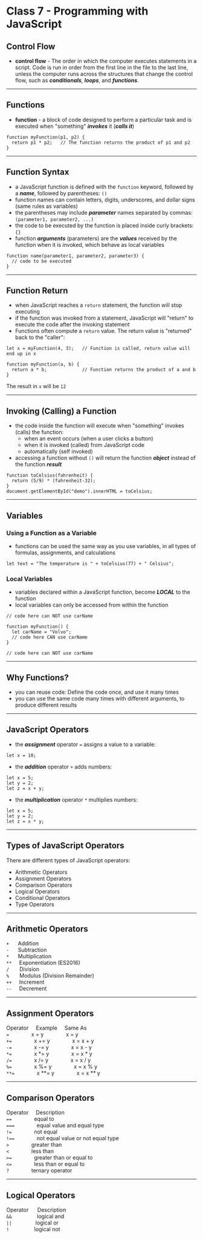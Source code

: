 # Class 7 - Programming with JavaScript

## Control Flow

* **control flow** - The order in which the computer executes statements in a script. Code is run in order from the first line in the file to the last line, unless the computer runs across the structures that change the control flow, such as ***conditionals***, ***loops***, and ***functions***.

***

## Functions

* **function** - a block of code designed to perform a particular task and is executed when "something" ***invokes*** it (***calls it***)

```
function myFunction(p1, p2) {
  return p1 * p2;   // The function returns the product of p1 and p2
}
```

***

## Function Syntax

* a JavaScript function is defined with the `function` keyword, followed by a ***name***, followed by parentheses: `()`
* function names can contain letters, digits, underscores, and dollar signs (same rules as variables)
* the parentheses may include ***parameter*** names separated by commas:
`(parameter1, parameter2, ...)`
* the code to be executed by the function is placed inside curly brackets: `{}`
* function ***arguments*** (parameters) are the ***values*** received by the function when it is invoked, which behave as local variables

```
function name(parameter1, parameter2, parameter3) {
  // code to be executed
}
```

***

## Function Return

* when JavaScript reaches a `return` statement, the function will stop executing
* if the function was invoked from a statement, JavaScript will "return" to execute the code after the invoking statement
* Functions often compute a `return` value. The return value is "returned" back to the "caller":

```
let x = myFunction(4, 3);   // Function is called, return value will end up in x

function myFunction(a, b) {
  return a * b;             // Function returns the product of a and b
}
```

The result in `x` will be `12`

***

## Invoking (Calling) a Function

* the code inside the function will execute when "something" invokes (calls) the function:
  * when an event occurs (when a user clicks a button)
  * when it is invoked (called) from JavaScript code
  * automatically (self invoked)
* accessing a function without `()` will return the function ***object*** instead of the function ***result***

```
function toCelsius(fahrenheit) {
  return (5/9) * (fahrenheit-32);
}
document.getElementById("demo").innerHTML = toCelsius;
```

***

## Variables

### Using a Function as a Variable

* functions can be used the same way as you use variables, in all types of formulas, assignments, and calculations

```
let text = "The temperature is " + toCelsius(77) + " Celsius";
```

### Local Variables

* variables declared within a JavaScript function, become ***LOCAL*** to the function
* local variables can only be accessed from within the function

```
// code here can NOT use carName

function myFunction() {
  let carName = "Volvo";
  // code here CAN use carName
}

// code here can NOT use carName
```

***

## Why Functions?

* you can reuse code: Define the code once, and use it many times
* you can use the same code many times with different arguments, to produce different results

***

## JavaScript Operators

* the ***assignment*** operator `=` assigns a value to a variable:

```
let x = 10;
```

* the ***addition*** operator `+` adds numbers:

```
let x = 5;
let y = 2;
let z = x + y;
```

* the ***multiplication*** operator `*` multiplies numbers:

```
let x = 5;
let y = 2;
let z = x * y;
```

***

## Types of JavaScript Operators

There are different types of JavaScript operators:

* Arithmetic Operators
* Assignment Operators
* Comparison Operators
* Logical Operators
* Conditional Operators
* Type Operators

***

## Arithmetic Operators

`+`&nbsp;&nbsp;&nbsp;&nbsp;&nbsp;&nbsp;Addition  
`-`&nbsp;&nbsp;&nbsp;&nbsp;&nbsp;&nbsp;Subtraction  
`*`&nbsp;&nbsp;&nbsp;&nbsp;&nbsp;&nbsp;Multiplication  
`**`&nbsp;&nbsp;&nbsp;&nbsp;&nbsp;Exponentiation (ES2016)  
`/`&nbsp;&nbsp;&nbsp;&nbsp;&nbsp;&nbsp;&nbsp;Division  
`%`&nbsp;&nbsp;&nbsp;&nbsp;&nbsp;&nbsp;&nbsp;Modulus (Division Remainder)  
`++`&nbsp;&nbsp;&nbsp;&nbsp;&nbsp;Increment  
`--`&nbsp;&nbsp;&nbsp;&nbsp;&nbsp;Decrement  

***

## Assignment Operators

Operator&nbsp;&nbsp;&nbsp;&nbsp;&nbsp;Example&nbsp;&nbsp;&nbsp;&nbsp;&nbsp;Same As  
`=`&nbsp;&nbsp;&nbsp;&nbsp;&nbsp;&nbsp;&nbsp;&nbsp;&nbsp;&nbsp;&nbsp;&nbsp;&nbsp;&nbsp;&nbsp;x = y&nbsp;&nbsp;&nbsp;&nbsp;&nbsp;&nbsp;&nbsp;&nbsp;&nbsp;&nbsp;&nbsp;&nbsp;&nbsp;&nbsp;&nbsp;x = y  
`+=`&nbsp;&nbsp;&nbsp;&nbsp;&nbsp;&nbsp;&nbsp;&nbsp;&nbsp;&nbsp;&nbsp;&nbsp;&nbsp;&nbsp;&nbsp;x += y&nbsp;&nbsp;&nbsp;&nbsp;&nbsp;&nbsp;&nbsp;&nbsp;&nbsp;&nbsp;&nbsp;&nbsp;&nbsp;&nbsp;&nbsp;x = x + y  
`-=`&nbsp;&nbsp;&nbsp;&nbsp;&nbsp;&nbsp;&nbsp;&nbsp;&nbsp;&nbsp;&nbsp;&nbsp;&nbsp;&nbsp;&nbsp;x -= y&nbsp;&nbsp;&nbsp;&nbsp;&nbsp;&nbsp;&nbsp;&nbsp;&nbsp;&nbsp;&nbsp;&nbsp;&nbsp;&nbsp;&nbsp;x = x - y  
`*=`&nbsp;&nbsp;&nbsp;&nbsp;&nbsp;&nbsp;&nbsp;&nbsp;&nbsp;&nbsp;&nbsp;&nbsp;&nbsp;&nbsp;&nbsp;x *= y&nbsp;&nbsp;&nbsp;&nbsp;&nbsp;&nbsp;&nbsp;&nbsp;&nbsp;&nbsp;&nbsp;&nbsp;&nbsp;&nbsp;&nbsp;x = x * y  
`/=`&nbsp;&nbsp;&nbsp;&nbsp;&nbsp;&nbsp;&nbsp;&nbsp;&nbsp;&nbsp;&nbsp;&nbsp;&nbsp;&nbsp;&nbsp;x /= y&nbsp;&nbsp;&nbsp;&nbsp;&nbsp;&nbsp;&nbsp;&nbsp;&nbsp;&nbsp;&nbsp;&nbsp;&nbsp;&nbsp;&nbsp;x = x / y  
`%=`&nbsp;&nbsp;&nbsp;&nbsp;&nbsp;&nbsp;&nbsp;&nbsp;&nbsp;&nbsp;&nbsp;&nbsp;&nbsp;&nbsp;&nbsp;x %= y&nbsp;&nbsp;&nbsp;&nbsp;&nbsp;&nbsp;&nbsp;&nbsp;&nbsp;&nbsp;&nbsp;&nbsp;&nbsp;&nbsp;&nbsp;x = x % y  
`**=`&nbsp;&nbsp;&nbsp;&nbsp;&nbsp;&nbsp;&nbsp;&nbsp;&nbsp;&nbsp;&nbsp;&nbsp;&nbsp;&nbsp;&nbsp;x **= y&nbsp;&nbsp;&nbsp;&nbsp;&nbsp;&nbsp;&nbsp;&nbsp;&nbsp;&nbsp;&nbsp;&nbsp;&nbsp;&nbsp;&nbsp;x = x ** y  

***

## Comparison Operators

Operator&nbsp;&nbsp;&nbsp;&nbsp;&nbsp;Description  
`==`&nbsp;&nbsp;&nbsp;&nbsp;&nbsp;&nbsp;&nbsp;&nbsp;&nbsp;&nbsp;&nbsp;&nbsp;&nbsp;&nbsp;&nbsp;equal to  
`===`&nbsp;&nbsp;&nbsp;&nbsp;&nbsp;&nbsp;&nbsp;&nbsp;&nbsp;&nbsp;&nbsp;&nbsp;&nbsp;&nbsp;&nbsp;equal value and equal type  
`!=`&nbsp;&nbsp;&nbsp;&nbsp;&nbsp;&nbsp;&nbsp;&nbsp;&nbsp;&nbsp;&nbsp;&nbsp;&nbsp;&nbsp;&nbsp;not equal  
`!==`&nbsp;&nbsp;&nbsp;&nbsp;&nbsp;&nbsp;&nbsp;&nbsp;&nbsp;&nbsp;&nbsp;&nbsp;&nbsp;&nbsp;&nbsp;not equal value or not equal type  
`>`&nbsp;&nbsp;&nbsp;&nbsp;&nbsp;&nbsp;&nbsp;&nbsp;&nbsp;&nbsp;&nbsp;&nbsp;&nbsp;&nbsp;&nbsp;greater than  
`<`&nbsp;&nbsp;&nbsp;&nbsp;&nbsp;&nbsp;&nbsp;&nbsp;&nbsp;&nbsp;&nbsp;&nbsp;&nbsp;&nbsp;&nbsp;less than  
`>=`&nbsp;&nbsp;&nbsp;&nbsp;&nbsp;&nbsp;&nbsp;&nbsp;&nbsp;&nbsp;&nbsp;&nbsp;&nbsp;&nbsp;&nbsp;greater than or equal to  
`<=`&nbsp;&nbsp;&nbsp;&nbsp;&nbsp;&nbsp;&nbsp;&nbsp;&nbsp;&nbsp;&nbsp;&nbsp;&nbsp;&nbsp;&nbsp;less than or equal to  
`?`&nbsp;&nbsp;&nbsp;&nbsp;&nbsp;&nbsp;&nbsp;&nbsp;&nbsp;&nbsp;&nbsp;&nbsp;&nbsp;&nbsp;&nbsp;ternary operator  

***

## Logical Operators

Operator&nbsp;&nbsp;&nbsp;&nbsp;&nbsp;&nbsp;Description  
`&&`&nbsp;&nbsp;&nbsp;&nbsp;&nbsp;&nbsp;&nbsp;&nbsp;&nbsp;&nbsp;&nbsp;&nbsp;&nbsp;&nbsp;&nbsp;&nbsp;&nbsp;logical and  
`||`&nbsp;&nbsp;&nbsp;&nbsp;&nbsp;&nbsp;&nbsp;&nbsp;&nbsp;&nbsp;&nbsp;&nbsp;&nbsp;&nbsp;&nbsp;&nbsp;logical or  
`!`&nbsp;&nbsp;&nbsp;&nbsp;&nbsp;&nbsp;&nbsp;&nbsp;&nbsp;&nbsp;&nbsp;&nbsp;&nbsp;&nbsp;&nbsp;&nbsp;&nbsp;logical not